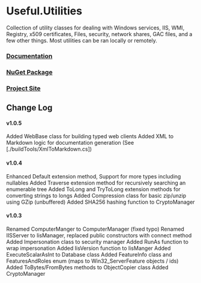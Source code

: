# Useful.Utilities

Collection of utility classes for dealing with Windows services, IIS, WMI, Registry, x509 certificates, Files, security, network shares, GAC files, and a few other things. Most utilities can be ran locally or remotely.

### [Documentation](./Useful.Utilities.md)

### [NuGet Package](https://www.nuget.org/packages/Useful.Utilities/)

### [Project Site](http://xiopod.net/Useful.Utilities)


## Change Log

#### v1.0.5
Added WebBase class for building typed web clients
Added XML to Markdown logic for documentation generation (See [./buildTools/XmlToMarkdown.cs])

#### v1.0.4
Enhanced Default extension method, Support for more types including nullables
Added Traverse<T> extension method for recursively searching an enumerable tree
Added ToLong and TryToLong extension methods for converting strings to longs
Added Compression class for basic zip/unzip using GZip (unbuffered)
Added SHA256 hashing function to CryptoManager

#### v1.0.3
Renamed ComputerManger to ComputerManager (fixed typo)
Renamed IISServer to IisManager, replaced public constructors with connect method
Added Impersonation class to security manager
Added RunAs function to wrap impersonation
Added IisVersion function to IisManger
Added ExecuteScalarAsInt to Database class
Added FeatureInfo class and FeaturesAndRoles enum (maps to Win32_ServerFeature objects / ids)
Added ToBytes/FromBytes methods to ObjectCopier class
Added CryptoManager 